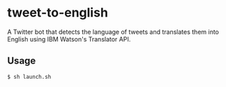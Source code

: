 # tweet-to-english
A Twitter bot that detects the language of tweets and translates them into English using IBM Watson's Translator API.

## Usage
```bash
$ sh launch.sh
```
